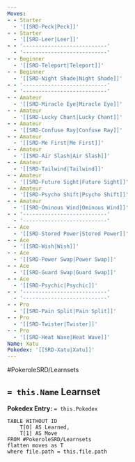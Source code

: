 ```yaml
---
Moves:
- - Starter
  - '[[SRD-Peck|Peck]]'
- - Starter
  - '[[SRD-Leer|Leer]]'
- - '---------------------------'
  - '---------------------------'
- - Beginner
  - '[[SRD-Teleport|Teleport]]'
- - Beginner
  - '[[SRD-Night Shade|Night Shade]]'
- - '---------------------------'
  - '---------------------------'
- - Amateur
  - '[[SRD-Miracle Eye|Miracle Eye]]'
- - Amateur
  - '[[SRD-Lucky Chant|Lucky Chant]]'
- - Amateur
  - '[[SRD-Confuse Ray|Confuse Ray]]'
- - Amateur
  - '[[SRD-Me First|Me First]]'
- - Amateur
  - '[[SRD-Air Slash|Air Slash]]'
- - Amateur
  - '[[SRD-Tailwind|Tailwind]]'
- - Amateur
  - '[[SRD-Future Sight|Future Sight]]'
- - Amateur
  - '[[SRD-Psycho Shift|Psycho Shift]]'
- - Amateur
  - '[[SRD-Ominous Wind|Ominous Wind]]'
- - '---------------------------'
  - '---------------------------'
- - Ace
  - '[[SRD-Stored Power|Stored Power]]'
- - Ace
  - '[[SRD-Wish|Wish]]'
- - Ace
  - '[[SRD-Power Swap|Power Swap]]'
- - Ace
  - '[[SRD-Guard Swap|Guard Swap]]'
- - Ace
  - '[[SRD-Psychic|Psychic]]'
- - '---------------------------'
  - '---------------------------'
- - Pro
  - '[[SRD-Pain Split|Pain Split]]'
- - Pro
  - '[[SRD-Twister|Twister]]'
- - Pro
  - '[[SRD-Heat Wave|Heat Wave]]'
Name: Xatu
Pokedex: '[[SRD-Xatu|Xatu]]'
---
```


#PokeroleSRD/Learnsets

## `= this.Name` Learnset

**Pokedex Entry:** `= this.Pokedex`

```dataview
TABLE WITHOUT ID
    T[0] AS Learned,
    T[1] AS Move
FROM #PokeroleSRD/Learnsets
flatten moves as T
where file.path = this.file.path
```

